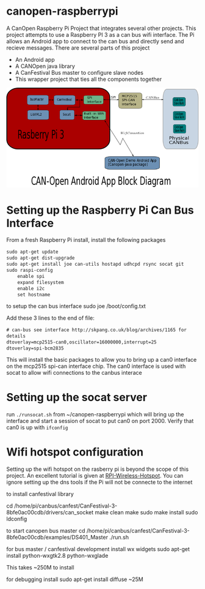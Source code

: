 # canopen-raspberrypi
A CanOpen Raspberry Pi Project that integrates several other projects.
This project attempts to use a Raspberry PI 3 as a can bus wifi interface.  The Pi allows an Android app to connect to the can bus and
directly send and recieve messages.  There are several parts of this project
 - An Android app
 - A CANOpen java library
 - A CanFestival Bus master to configure slave nodes
 - This wrapper project that ties all the components together

![Block Diagram](pics/blockDiagram.png)

# Setting up the Raspberry Pi Can Bus Interface
From a fresh Raspberry Pi install, install the following packages

	sudo apt-get update 
	sudo apt-get dist-upgrade
	sudo apt-get install joe can-utils hostapd udhcpd rsync socat git
	sudo raspi-config
		enable spi 
		expand filesystem
		enable i2c
		set hostname

to setup the can bus interface
	sudo joe /boot/config.txt

Add these 3 lines to the end of file:

	# can-bus see interface http://skpang.co.uk/blog/archives/1165 for details 
	dtoverlay=mcp2515-can0,oscillator=16000000,interrupt=25 
	dtoverlay=spi-bcm2835

This will install the basic packages to allow you to bring up a can0 interface on the mcp2515 spi-can interface chip.  The 
can0 interface is used with socat to allow wifi connections to the canbus interace

# Setting up the socat server
run `./runsocat.sh` from ~/canopen-raspberrypi which will bring up the interface and start a session of 
socat to put can0 on port 2000.  Verify that can0 is up with `ifconfig`

# Wifi hotspot configuration
Setting up the wifi hotspot on the rasberry pi is beyond the scope of this project.  An excellent tutorial is 
given at [RPI-Wireless-Hotspot](http://elinux.org/RPI-Wireless-Hotspot). You can ignore setting up the dns tools if the Pi will not be connecte to the internet


to install canfestival library 

cd /home/pi/canbus/canfest/CanFestival-3-8bfe0ac00cdb/drivers/can_socket
make clean
make
sudo make install
sudo ldconfig

to start canopen bus master
cd /home/pi/canbus/canfest/CanFestival-3-8bfe0ac00cdb/examples/DS401_Master
./run.sh


for bus master / canfestival development install wx widgets
sudo apt-get install python-wxgtk2.8 python-wxglade

This takes  ~250M to install

for debugging install
sudo apt-get install diffuse
~25M





